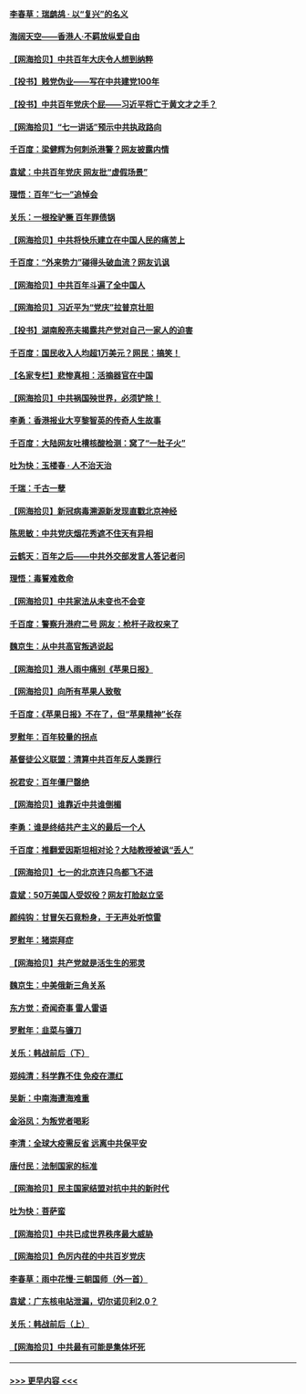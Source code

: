 #### [李春草：瑞鹧鸪 · 以“复兴”的名义](../pages/nsc993/n13069984.md?t=07060901) 
#### [海阔天空——香港⼈·不羁放纵爱⾃由](../pages/nsc993/n13069407.md?t=07060901) 
#### [【网海拾贝】中共百年大庆令人想到纳粹](../pages/nsc993/n13068483.md?t=07060901) 
#### [【投书】贱党伪业——写在中共建党100年](../pages/nsc993/n13067843.md?t=07060901) 
#### [【投书】中共百年党庆个屁——习近平将亡于黄文才之手？](../pages/nsc993/n13067425.md?t=07060901) 
#### [【网海拾贝】“七一讲话”预示中共执政路向](../pages/nsc993/n13066434.md?t=07060901) 
#### [千百度：梁健辉为何刺杀港警？网友披露内情](../pages/nsc993/n13066979.md?t=07060901) 
#### [袁斌：中共百年党庆 网友批“虚假场景”](../pages/nsc993/n13066385.md?t=07060901) 
#### [理悟：百年“七一”追悼会](../pages/nsc993/n13066106.md?t=07060901) 
#### [关乐：一根拴驴橛 百年罪债锅](../pages/nsc993/n13066089.md?t=07060901) 
#### [【网海拾贝】中共将快乐建立在中国人民的痛苦上](../pages/nsc993/n13064939.md?t=07060901) 
#### [千百度：“外来势力”碰得头破血流？网友讥讽](../pages/nsc993/n13064878.md?t=07060901) 
#### [【网海拾贝】中共百年斗遍了全中国人](../pages/nsc993/n13060020.md?t=07060901) 
#### [【网海拾贝】习近平为“党庆”拉普京壮胆](../pages/nsc993/n13057781.md?t=07060901) 
#### [【投书】湖南殷亮夫揭露共产党对自己一家人的迫害](../pages/nsc993/n13057744.md?t=07060901) 
#### [千百度：国民收入人均超1万美元？网民：搞笑！](../pages/nsc993/n13057692.md?t=07060901) 
#### [【名家专栏】悲惨真相：活摘器官在中国](../pages/nsc993/n13056611.md?t=07060901) 
#### [【网海拾贝】中共祸国殃世界，必须铲除！](../pages/nsc993/n13056011.md?t=07060901) 
#### [李勇：香港报业大亨黎智英的传奇人生故事](../pages/nsc993/n13055258.md?t=07060901) 
#### [千百度：大陆网友吐槽核酸检测：窝了“一肚子火”](../pages/nsc993/n13055194.md?t=07060901) 
#### [吐为快：玉楼春 · 人不治天治](../pages/nsc993/n13054028.md?t=07060901) 
#### [千瑞：千古一孽](../pages/nsc993/n13054016.md?t=07060901) 
#### [【网海拾贝】新冠病毒溯源新发现直戳北京神经](../pages/nsc993/n13052425.md?t=07060901) 
#### [陈思敏：中共党庆烟花秀遮不住天有异相](../pages/nsc993/n13052020.md?t=07060901) 
#### [云鹤天：百年之后——中共外交部发言人答记者问](../pages/nsc993/n13051604.md?t=07060901) 
#### [理悟：毒誓难救命](../pages/nsc993/n13051601.md?t=07060901) 
#### [【网海拾贝】中共家法从未变也不会变](../pages/nsc993/n13050366.md?t=07060901) 
#### [千百度：警察升港府二号 网友：枪杆子政权来了](../pages/nsc993/n13050261.md?t=07060901) 
#### [魏京生：从中共高官叛逃说起](../pages/nsc993/n13048997.md?t=07060901) 
#### [【网海拾贝】港人雨中痛别《苹果日报》](../pages/nsc993/n13048941.md?t=07060901) 
#### [【网海拾贝】向所有苹果人致敬](../pages/nsc993/n13046795.md?t=07060901) 
#### [千百度：《苹果日报》不在了，但“苹果精神”长存](../pages/nsc993/n13046703.md?t=07060901) 
#### [罗慰年：百年较量的拐点](../pages/nsc993/n13046542.md?t=07060901) 
#### [基督徒公义联盟：清算中共百年反人类罪行](../pages/nsc993/n13046499.md?t=07060901) 
#### [祝君安：百年僵尸罄绝](../pages/nsc993/n13045595.md?t=07060901) 
#### [【网海拾贝】谁靠近中共谁倒楣](../pages/nsc993/n13044667.md?t=07060901) 
#### [李勇：谁是终结共产主义的最后一个人](../pages/nsc993/n13044397.md?t=07060901) 
#### [千百度：推翻爱因斯坦相对论？大陆教授被讽“丢人”](../pages/nsc993/n13043908.md?t=07060901) 
#### [【网海拾贝】七一的北京连只鸟都飞不进](../pages/nsc993/n13041377.md?t=07060901) 
#### [袁斌：50万美国人受奴役？网友打脸赵立坚](../pages/nsc993/n13041330.md?t=07060901) 
#### [颜纯钩：甘冒矢石竟粉身，于无声处听惊雷](../pages/nsc993/n13041140.md?t=07060901) 
#### [罗慰年：猪崇拜症](../pages/nsc993/n13041071.md?t=07060901) 
#### [【网海拾贝】共产党就是活生生的邪灵](../pages/nsc993/n13036627.md?t=07060901) 
#### [魏京生：中美俄新三角关系](../pages/nsc993/n13035986.md?t=07060901) 
#### [东方觉：奇闻奇事 雷人雷语](../pages/nsc993/n13035878.md?t=07060901) 
#### [罗慰年：韭菜与镰刀](../pages/nsc993/n13034374.md?t=07060901) 
#### [关乐：韩战前后（下）](../pages/nsc993/n13034113.md?t=07060901) 
#### [郑纯清：科学靠不住 免疫在漂红](../pages/nsc993/n13034093.md?t=07060901) 
#### [吴新：中南海遭海难重](../pages/nsc993/n13034084.md?t=07060901) 
#### [金浴凤：为叛党者喝彩](../pages/nsc993/n13034058.md?t=07060901) 
#### [李清：全球大疫需反省 远离中共保平安](../pages/nsc993/n13033784.md?t=07060901) 
#### [唐付民：法制国家的标准](../pages/nsc993/n13032944.md?t=07060901) 
#### [【网海拾贝】民主国家结盟对抗中共的新时代](../pages/nsc993/n13031717.md?t=07060901) 
#### [吐为快：菩萨蛮](../pages/nsc993/n13030033.md?t=07060901) 
#### [【网海拾贝】中共已成世界秩序最大威胁](../pages/nsc993/n13028138.md?t=07060901) 
#### [【网海拾贝】色厉内荏的中共百岁党庆](../pages/nsc993/n13025582.md?t=07060901) 
#### [李春草：雨中花慢‧三朝国师（外一首）](../pages/nsc993/n13025567.md?t=07060901) 
#### [袁斌：广东核电站泄漏，切尔诺贝利2.0？](../pages/nsc993/n13025475.md?t=07060901) 
#### [关乐：韩战前后（上）](../pages/nsc993/n13025387.md?t=07060901) 
#### [【网海拾贝】中共最有可能是集体坏死](../pages/nsc993/n13023101.md?t=07060901) 

----
#### [ >>> 更早内容 <<< ](../indexes/nsc993-earlier.md)
